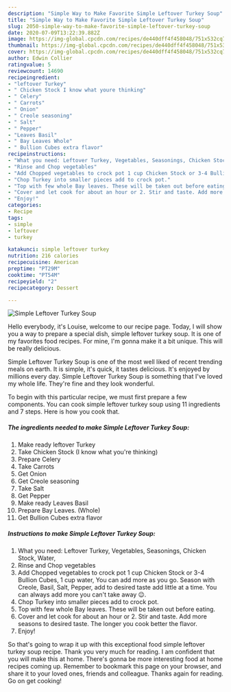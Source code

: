 ```yaml
---
description: "Simple Way to Make Favorite Simple Leftover Turkey Soup"
title: "Simple Way to Make Favorite Simple Leftover Turkey Soup"
slug: 2050-simple-way-to-make-favorite-simple-leftover-turkey-soup
date: 2020-07-09T13:22:39.882Z
image: https://img-global.cpcdn.com/recipes/de440dff4f458048/751x532cq70/simple-leftover-turkey-soup-recipe-main-photo.jpg
thumbnail: https://img-global.cpcdn.com/recipes/de440dff4f458048/751x532cq70/simple-leftover-turkey-soup-recipe-main-photo.jpg
cover: https://img-global.cpcdn.com/recipes/de440dff4f458048/751x532cq70/simple-leftover-turkey-soup-recipe-main-photo.jpg
author: Edwin Collier
ratingvalue: 5
reviewcount: 14690
recipeingredient:
- "leftover Turkey"
- " Chicken Stock I know what youre thinking"
- " Celery"
- " Carrots"
- " Onion"
- " Creole seasoning"
- " Salt"
- " Pepper"
- "Leaves Basil"
- " Bay Leaves Whole"
- " Bullion Cubes extra flavor"
recipeinstructions:
- "What you need: Leftover Turkey, Vegetables, Seasonings, Chicken Stock, Water,"
- "Rinse and Chop vegetables"
- "Add Chopped vegetables to crock pot 1 cup Chicken Stock or 3-4 Bullion Cubes, 1 cup water, You can add more as you go. Season with Creole, Basil, Salt, Pepper, add to desired taste add little at a time. You can always add more you can&#39;t take away 😉."
- "Chop Turkey into smaller pieces add to crock pot."
- "Top with few whole Bay leaves. These will be taken out before eating."
- "Cover and let cook for about an hour or 2. Stir and taste. Add more seasons to desired taste. The longer you cook better the flavor."
- "Enjoy!"
categories:
- Recipe
tags:
- simple
- leftover
- turkey

katakunci: simple leftover turkey 
nutrition: 216 calories
recipecuisine: American
preptime: "PT29M"
cooktime: "PT54M"
recipeyield: "2"
recipecategory: Dessert

---
```



![Simple Leftover Turkey Soup](https://img-global.cpcdn.com/recipes/de440dff4f458048/751x532cq70/simple-leftover-turkey-soup-recipe-main-photo.jpg)

Hello everybody, it's Louise, welcome to our recipe page. Today, I will show you a way to prepare a special dish, simple leftover turkey soup. It is one of my favorites food recipes. For mine, I'm gonna make it a bit unique. This will be really delicious.



Simple Leftover Turkey Soup is one of the most well liked of recent trending meals on earth. It is simple, it's quick, it tastes delicious. It's enjoyed by millions every day. Simple Leftover Turkey Soup is something that I've loved my whole life. They're fine and they look wonderful.


To begin with this particular recipe, we must first prepare a few components. You can cook simple leftover turkey soup using 11 ingredients and 7 steps. Here is how you cook that.

<!--inarticleads1-->

##### The ingredients needed to make Simple Leftover Turkey Soup:

1. Make ready leftover Turkey
1. Take  Chicken Stock (I know what you&#39;re thinking)
1. Prepare  Celery
1. Take  Carrots
1. Get  Onion
1. Get  Creole seasoning
1. Take  Salt
1. Get  Pepper
1. Make ready Leaves Basil
1. Prepare  Bay Leaves. (Whole)
1. Get  Bullion Cubes extra flavor




<!--inarticleads2-->

##### Instructions to make Simple Leftover Turkey Soup:

1. What you need: Leftover Turkey, Vegetables, Seasonings, Chicken Stock, Water,
1. Rinse and Chop vegetables
1. Add Chopped vegetables to crock pot 1 cup Chicken Stock or 3-4 Bullion Cubes, 1 cup water, You can add more as you go. Season with Creole, Basil, Salt, Pepper, add to desired taste add little at a time. You can always add more you can&#39;t take away 😉.
1. Chop Turkey into smaller pieces add to crock pot.
1. Top with few whole Bay leaves. These will be taken out before eating.
1. Cover and let cook for about an hour or 2. Stir and taste. Add more seasons to desired taste. The longer you cook better the flavor.
1. Enjoy!




So that's going to wrap it up with this exceptional food simple leftover turkey soup recipe. Thank you very much for reading. I am confident that you will make this at home. There's gonna be more interesting food at home recipes coming up. Remember to bookmark this page on your browser, and share it to your loved ones, friends and colleague. Thanks again for reading. Go on get cooking!

